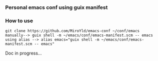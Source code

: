 ### Personal emacs conf using guix manifest

### How to use
```
git clone https://github.com/MiroYld/emacs-conf ~/conf/emacs  
manually--> guix shell -m ~/emacs/conf/emacs-manifest.scm -- emacs  
using alias --> alias emacs="guix shell -m ~/emacs/conf/emacs-manifest.scm -- emacs"  
```
Doc in progress...
